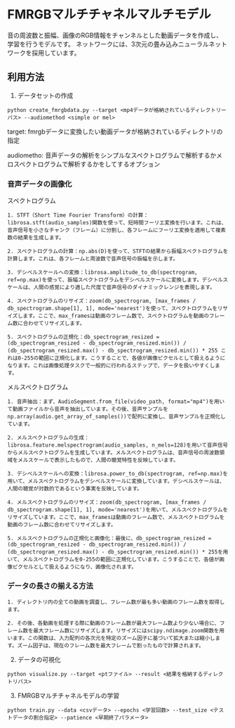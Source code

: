 # FMRGBマルチチャネルマルチモデル
音の周波数と振幅、画像のRGB情報をチャンネルとした動画データを作成し、学習を行うモデルです。
ネットワークには、3次元の畳み込みニューラルネットワークを採用しています。

## 利用方法
1. データセットの作成
```
python create_fmrgbdata.py --target <mp4データが格納されているディレクトリーパス> --audiomethod <simple or mel>
```
target: fmrgbデータに変換したい動画データが格納されているディレクトリの指定

audiometho: 音声データの解析をシンプルなスペクトログラムで解析するかメロスペクトログラムで解析するかをしてするオプション

### 音声データの画像化
スペクトログラム

    1. STFT（Short Time Fourier Transform）の計算：librosa.stft(audio_samples)関数を使って、短時間フーリエ変換を行います。これは、音声信号を小さなチャンク（フレーム）に分割し、各フレームにフーリエ変換を適用して複素数の結果を生成します。

    2. スペクトログラムの計算：np.abs(D)を使って、STFTの結果から振幅スペクトログラムを計算します。これは、各フレームと周波数で音声信号の振幅を示します。

    3. デシベルスケールへの変換：librosa.amplitude_to_db(spectrogram, ref=np.max)を使って、振幅スペクトログラムをデシベルスケールに変換します。デシベルスケールは、人間の感覚により適した尺度で音声信号のダイナミックレンジを表現します。

    4. スペクトログラムのリサイズ：zoom(db_spectrogram, [max_frames / db_spectrogram.shape[1], 1], mode='nearest')を使って、スペクトログラムをリサイズします。ここで、max_framesは動画のフレーム数で、スペクトログラムを動画のフレーム数に合わせてリサイズします。

    5. スペクトログラムの正規化：db_spectrogram_resized = (db_spectrogram_resized - db_spectrogram_resized.min()) / (db_spectrogram_resized.max() - db_spectrogram_resized.min()) * 255 これは0-255の範囲に正規化します。こうすることで、各値が画像ピクセルとして扱えるようになります。これは画像処理タスクで一般的に行われるステップで、データを扱いやすくします。

メルスペクトログラム

    1. 音声抽出：まず、AudioSegment.from_file(video_path, format="mp4")を用いて動画ファイルから音声を抽出しています。その後、音声サンプルをnp.array(audio.get_array_of_samples())で配列に変換し、音声サンプルを正規化しています。

    2. メルスペクトログラムの生成：librosa.feature.melspectrogram(audio_samples, n_mels=128)を用いて音声信号からメルスペクトログラムを生成しています。メルスペクトログラムは、音声信号の周波数領域をメルスケールで表示したもので、人間の聴覚特性を反映しています。

    3. デシベルスケールへの変換：librosa.power_to_db(spectrogram, ref=np.max)を用いて、メルスペクトログラムをデシベルスケールに変換しています。デシベルスケールは、人間の聴覚が対数的であるという事実を反映しています。

    4. メルスペクトログラムのリサイズ：zoom(db_spectrogram, [max_frames / db_spectrogram.shape[1], 1], mode='nearest')を用いて、メルスペクトログラムをリサイズしています。ここで、max_framesは動画のフレーム数で、メルスペクトログラムを動画のフレーム数に合わせてリサイズします。

    5. メルスペクトログラムの正規化と画像化：最後に、db_spectrogram_resized = (db_spectrogram_resized - db_spectrogram_resized.min()) / (db_spectrogram_resized.max() - db_spectrogram_resized.min()) * 255を用いて、メルスペクトログラムを0-255の範囲に正規化しています。こうすることで、各値が画像ピクセルとして扱えるようになり、画像化されます。

### データの長さの揃える方法
    1. ディレクトリ内の全ての動画を調査し、フレーム数が最も多い動画のフレーム数を取得します。

    2. その後、各動画を処理する際に動画のフレーム数が最大フレーム数より少ない場合に、フレーム数を最大フレーム数にリサイズします。リサイズにはscipy.ndimage.zoom関数を用います。この関数は、入力配列の各次元を特定のズーム因子に基づいて拡大または縮小します。ズーム因子は、現在のフレーム数を最大フレームで割ったもので計算されます。
    
2. データの可視化
```
python visualize.py --target <ptファイル> --result <結果を格納するディレクトリパス>
```
3. FMRGBマルチチャネルモデルの学習
```
python train.py --data <csvデータ> --epochs <学習回数> --test_size <テストデータの割合指定> --patience <早期終了パラメータ>
```
